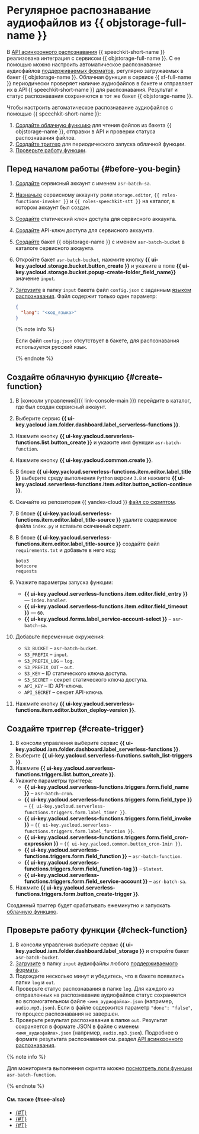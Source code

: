 # Регулярное распознавание аудиофайлов из {{ objstorage-full-name }}


В [API асинхронного распознавания](../../speechkit/stt/api/transcribation-api.md) {{ speechkit-short-name }} реализована интеграция с сервисом {{ objstorage-full-name }}. С ее помощью можно настроить автоматическое распознавание аудиофайлов [поддерживаемых форматов](../../speechkit/formats.md), регулярно загружаемых в бакет {{ objstorage-name }}. Облачная функция в сервисе {{ sf-full-name }} периодически проверяет наличие аудиофайлов в бакете и отправляет их в API {{ speechkit-short-name }} для распознавания. Результат и статус распознавания сохраняются в тот же бакет {{ objstorage-name }}.

Чтобы настроить автоматическое распознавание аудиофайлов с помощью {{ speechkit-short-name }}:

1. [Создайте облачную функцию](#create-function) для чтения файлов из бакета {{ objstorage-name }}, отправки в API и проверки статуса распознавания файлов.
1. [Создайте триггер](#create-trigger) для периодического запуска облачной функции.
1. [Проверьте работу функции](#check-function).

## Перед началом работы {#before-you-begin}

1. [Создайте](../../iam/operations/sa/create.md) сервисный аккаунт с именем `asr-batch-sa`.
1. [Назначьте](../../iam/operations/sa/assign-role-for-sa.md) сервисному аккаунту роли `storage.editor`, `{{ roles-functions-invoker }}` и `{{ roles-speechkit-stt }}` на каталог, в котором аккаунт был создан.
1. [Создайте](../../iam/operations/sa/create-access-key.md) статический ключ доступа для сервисного аккаунта.
1. [Создайте](../../iam/operations/api-key/create.md) API-ключ доступа для сервисного аккаунта.
1. [Создайте](../../storage/operations/buckets/create.md) бакет {{ objstorage-name }} с именем `asr-batch-bucket` в каталоге сервисного аккаунта.
1. Откройте бакет `asr-batch-bucket`, нажмите кнопку **{{ ui-key.yacloud.storage.bucket.button_create }}** и укажите в поле **{{ ui-key.yacloud.storage.bucket.popup-create-folder_field_name}}** значение `input`.
1. [Загрузите](../../storage/operations/objects/upload.md#simple) в папку `input` бакета файл `config.json` с заданным [языком распознавания](../../speechkit/stt/models.md#languages). Файл содержит только один параметр:

   ```json
   {
     "lang": "<код_языка>"
   }
   ```

   {% note info %}

   Если файл `config.json` отсутствует в бакете, для распознавания используется русский язык.

   {% endnote %}

## Создайте облачную функцию {#create-function}

1. В [консоли управления]({{ link-console-main }}) перейдите в каталог, где был создан сервисный аккаунт.
1. Выберите сервис **{{ ui-key.yacloud.iam.folder.dashboard.label_serverless-functions }}**.
1. Нажмите кнопку **{{ ui-key.yacloud.serverless-functions.list.button_create }}** и укажите имя функции `asr-batch-function`.
1. Нажмите кнопку **{{ ui-key.yacloud.common.create }}**.
1. В блоке **{{ ui-key.yacloud.serverless-functions.item.editor.label_title }}** выберите среду выполнения `Python` версии `3.8` и нажмите **{{ ui-key.yacloud.serverless-functions.item.editor.button_action-continue }}**.
1. Скачайте из репозитория {{ yandex-cloud }} [файл со скриптом](https://github.com/yandex-cloud-examples/yc-speechkit-async-recognizer/blob/main/examples/asr-batch-function/functions/main.py).
1. В блоке **{{ ui-key.yacloud.serverless-functions.item.editor.label_title-source }}** удалите содержимое файла `index.py` и вставьте скачанный скрипт.
1. В блоке **{{ ui-key.yacloud.serverless-functions.item.editor.label_title-source }}** создайте файл `requirements.txt` и добавьте в него код:

   ```text
   boto3
   botocore
   requests
   ```

1. Укажите параметры запуска функции:
   * **{{ ui-key.yacloud.serverless-functions.item.editor.field_entry }}** — `index.handler`.
   * **{{ ui-key.yacloud.serverless-functions.item.editor.field_timeout }}** — `60`.
   * **{{ ui-key.yacloud.forms.label_service-account-select }}** – `asr-batch-sa`.
1. Добавьте переменные окружения:
   * `S3_BUCKET` – `asr-batch-bucket`.
   * `S3_PREFIX` – `input`.
   * `S3_PREFIX_LOG` – `log`.
   * `S3_PREFIX_OUT` – `out`.
   * `S3_KEY` – ID статического ключа доступа.
   * `S3_SECRET` – секрет статического ключа доступа.
   * `API_KEY` – ID API-ключа.
   * `API_SECRET` – секрет API-ключа.

1. Нажмите кнопку **{{ ui-key.yacloud.serverless-functions.item.editor.button_deploy-version }}**.

## Создайте триггер {#create-trigger}

1. В консоли управления выберите сервис **{{ ui-key.yacloud.iam.folder.dashboard.label_serverless-functions }}**.
1. Выберите **{{ ui-key.yacloud.serverless-functions.switch_list-triggers }}**.
1. Нажмите **{{ ui-key.yacloud.serverless-functions.triggers.list.button_create }}**.
1. Укажите параметры триггера:
   * **{{ ui-key.yacloud.serverless-functions.triggers.form.field_name }}** – `asr-batch-cron`.
   * **{{ ui-key.yacloud.serverless-functions.triggers.form.field_type }}** – `{{ ui-key.yacloud.serverless-functions.triggers.form.label_timer }}`.
   * **{{ ui-key.yacloud.serverless-functions.triggers.form.field_invoke }}** – `{{ ui-key.yacloud.serverless-functions.triggers.form.label_function }}`.
   * **{{ ui-key.yacloud.serverless-functions.triggers.form.field_cron-expression }}** – `{{ ui-key.yacloud.common.button_cron-1min }}`.
   * **{{ ui-key.yacloud.serverless-functions.triggers.form.field_function }}** – `asr-batch-function`.
   * **{{ ui-key.yacloud.serverless-functions.triggers.form.field_function-tag }}** – `$latest`.
   * **{{ ui-key.yacloud.serverless-functions.triggers.form.field_service-account }}** – `asr-batch-sa`.
1. Нажмите **{{ ui-key.yacloud.serverless-functions.triggers.form.button_create-trigger }}**.

Созданный триггер будет срабатывать ежеминутно и запускать [облачную функцию](#create-function).

## Проверьте работу функции {#check-function}

1. В консоли управления выберите сервис **{{ ui-key.yacloud.iam.folder.dashboard.label_storage }}** и откройте бакет `asr-batch-bucket`.
1. [Загрузите](../../storage/operations/objects/upload.md#simple) в папку `input` аудиофайлы любого [поддерживаемого формата](../../speechkit/formats.md).
1. Подождите несколько минут и убедитесь, что в бакете появились папки `log` и `out`.
1. Проверьте статус распознавания в папке `log`. Для каждого из отправленных на распознавание аудиофайлов статус сохраняется во вспомогательном файле `<имя_аудиофайла>.json` (например, `audio.mp3.json`). Если в файле содержится параметр `"done": "false"`, то процесс распознавания не завершен.
1. Проверьте результат распознавания в папке `out`. Результат сохраняется в формате JSON в файле с именем `<имя_аудиофайла>.json` (например, `audio.mp3.json`). Подробнее о формате результата распознавания см. раздел [API асинхронного распознавания](../../speechkit/stt/api/transcribation-api.md#get-result-response).

{% note info %}

Для мониторинга выполнения скрипта можно [посмотреть логи функции](../../functions/operations/function/function-logs.md) `asr-batch-function`.

{% endnote %}


#### См. также {#see-also}

* [{#T}](../../speechkit/stt/api/transcribation-api.md)
* [{#T}](../../speechkit/stt/api/transcribation-lpcm.md)
* [{#T}](../../speechkit/stt/api/transcribation-ogg.md)
